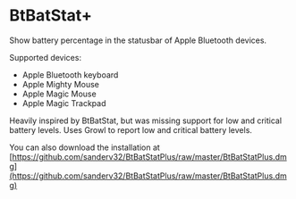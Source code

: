 BtBatStat+
==========

Show battery percentage in the statusbar of Apple Bluetooth devices.

Supported devices:

* Apple Bluetooth keyboard
* Apple Mighty Mouse
* Apple Magic Mouse
* Apple Magic Trackpad

Heavily inspired by BtBatStat, but was missing support for low and critical battery levels.
Uses Growl to report low and critical battery levels.

You can also download the installation at  
[https://github.com/sanderv32/BtBatStatPlus/raw/master/BtBatStatPlus.dmg](https://github.com/sanderv32/BtBatStatPlus/raw/master/BtBatStatPlus.dmg)

